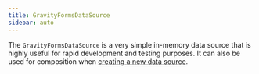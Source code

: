 ```yaml
---
title: GravityFormsDataSource
sidebar: auto
---
```


The `GravityFormsDataSource` is a very simple in-memory data source that is highly useful for rapid development and testing
purposes. It can also be used for composition when [creating a new data source](10-create-a-data-source.md).
